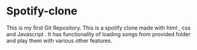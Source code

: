 # Spotify-clone
This is my first Git Repository. This is a spotify clone made with html , css and Javascript . It has functionality of loading songs from provided folder and play them with various other features.
